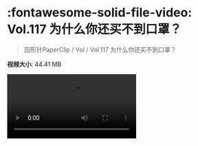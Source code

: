 # :fontawesome-solid-file-video: Vol.117 为什么你还买不到口罩？

> 回形针PaperClip / Vol / Vol.117 为什么你还买不到口罩？

**视频大小**: 44.41 MB

<div class="video"><video src="https://file.hsyhx.top/archive/PaperClip/Vol/117.mp4" controls preload>🤔 您的浏览器不支持 video 标签</video></div>